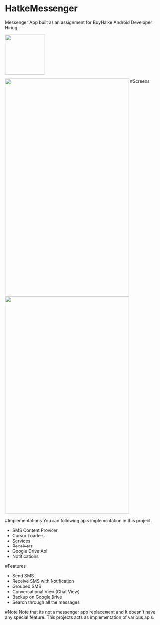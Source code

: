 # HatkeMessenger
Messenger App built as an assignment for BuyHatke Android Developer Hiring.

<img src="https://github.com/webianks/HatkeMessenger/blob/master/screens/ic_launcher.png" height="128" width="128" >

#Screens
<img src="https://github.com/webianks/HatkeMessenger/blob/master/screens/screen1.png" align="left" height="700" width="400" >
<img src="https://github.com/webianks/HatkeMessenger/blob/master/screens/screen2.png"  height="700" width="400" >

#Implementations
You can following apis implementation in this project.

<ul>
<li>SMS Content Provider</li>
<li>Cursor Loaders</li>
<li>Services</li>
<li>Receivers</li>
<li>Google Drive Api</li>
<li>Notifications </li>
</ul>

#Features

<ul>
<li>Send SMS</li>
<li>Receive SMS with Notification</li>
<li>Grouped SMS</li>
<li>Conversational View (Chat View)</li>
<li>Backup on Google Drive</li>
<li>Search through all the messages </li>
</ul>

#Note
Note that its not a messenger app replacement and It doesn't have any special feature. This projects acts as implementation of various apis.

